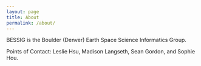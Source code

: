 ```yaml
---
layout: page
title: About
permalink: /about/
---
```


BESSIG is the Boulder (Denver) Earth Space Science Informatics Group.

Points of Contact: Leslie Hsu, Madison Langseth, Sean Gordon, and Sophie Hou.
